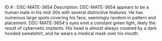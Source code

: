 ID # : DSC-MATE-3654
Description: DSC-MATE-3654 appears to be a human male in his mid-30s with several distinctive features. He has numerous large spots covering his face, seemingly random in pattern and placement. DSC-MATE-3654's eyes emit a constant green light, likely the result of cybernetic implants. His head is almost always covered by a dark hooded sweatshirt, and he wears a medical mask over his mouth.